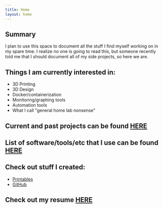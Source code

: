 ```yaml
---
title: Home
layout: home
---
```


## Summary
I plan to use this space to document all the stuff I find myself working on in my spare time. I realize no one is going to read this, but someone recently told me that I should document all of my side projects, so here we are. 

## Things I am currently interested in:
- 3D Printing
- 3D Design
- Docker/containerization
- Monitoring/graphing tools
- Automation tools
- What I call "general home lab nonsense"

## Current and past projects can be found [HERE](/projects.md)

## List of software/tools/etc that I use can be found [HERE](/stuffiuse.md)

## Check out stuff I created:
- [Printables](https://www.printables.com/@ccmpbll)
- [GitHub](https://github.com/ccmpbll)

## Check out my resume [HERE](/resume.md)
